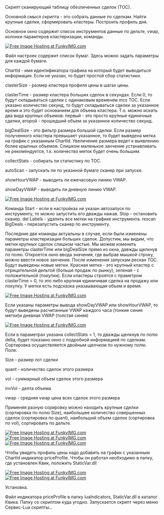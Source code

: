 Скрипт сканирующий таблицу обезличенных сделок (ТОС).

Основной смысл скрипта - это собрать данные по сделкам. Найти крупные сделки, сформировать кластеры. Построить профиль дня.

Основное окно содержит список инструментов данные по дельте, vwap, колонки парамтеров кластеризации, команды.

<a href="http://funkyimg.com/view/2M4TC" target="_blank"><img src="http://funkyimg.com/i/2M4TC.png" alt="Free Image Hosting at FunkyIMG.com" border="0"></a>

Файл настроек содержит список бумаг. Здесь можно задать параметры для каждой бумаги.

ChartId - имя идентификатора графика на который будет выводиться  информация. Если не указан, то будет простой сбор статистики.

clasterSize  - размер кластера профиля цены в шагах цены.

clasterTime  - размер кластера больших сделок в секундах. Если 0, то будут складываться сделки с одинаковым временем mcs ТОС.
               Если указано количество секунд, то будут складываться сделки за указанное время и это будет основанием для
               объема кластера. Т.о. можно искать два вида крупных объемов: первый - это просто крупные единичные сделки,
               второй - прошедший объем за указанное количество секунд.
               
bigDealSize  - это фильтр размера большой сделки. Если размер полученного кластера превышает указанное, то будет выведена метка на график с указанным ChartId. Увеличение размера ведет к выявлению более крыпных объемов. Слишком маленькое занчение устанавливать не рекомендуется, т.к. количество меток будет очень большим.

collectStats - собирать ли статистику по ТОС.

autoScan     - запускать ли по указнной бумаге сканер при запуске.

showHourVWAP - выводить ли ежечасовую линию VWAP.

showDayVWAP  - выводить ли дневную линию VWAP.

<a href="http://funkyimg.com/view/2M4TG" target="_blank"><img src="http://funkyimg.com/i/2M4TG.png" alt="Free Image Hosting at FunkyIMG.com" border="0"></a>

Команда Start   - если в настройках не указан автозапуск по инструменту, то можно запустить его дважды нажав. Stop - остановить сканер.
del Labels      - удалить все метки на графике инструмента.
rescan BigDeals - перезапустить сканер по инструменту.

Последние две команды актуальны в случае, если были изменены параметры кластеризации больших сделок. Допустим, мы видим,
что метки крупных сделок слишком частые. Мы можем изменить параметры clasterTime или bigDealSize прямо из окна, давжды щелкнув по полю. Откроется окно ввода значения, где выбрав мышкой строку, можно ввести новое занчение. После изменения запускам рескан ТОС. Будут выведены новые метки. Красная метка - это крупный кластер с отрицательной дельтой (больше продаж по рынку),
зеленая - с положительной (покупки). Если кластеры строятся с праметром clasterTime = 0, то это либо крупная единичнвая сделка
на продажу или покупку. У метки есть подсказка указаывающая объем и время.

<a href="http://funkyimg.com/view/2M4TJ" target="_blank"><img src="http://funkyimg.com/i/2M4TJ.png" alt="Free Image Hosting at FunkyIMG.com" border="0"></a>

Если указаны параметры вывода showDayVWAP или showHourVWAP, то будут выведены расчитанные VWAP каждого часа (тонкие синие метки)и дневная VWAP (толстая синяя)

<a href="http://funkyimg.com/view/2M4UY" target="_blank"><img src="http://funkyimg.com/i/2M4UY.png" alt="Free Image Hosting at FunkyIMG.com" border="0"></a>

Если в параметрах указана collectStats = 1, то дважды щелкнув по полю delta, будет показано окно с подробной информацией по сделкам.
Сортировка осуществляется двойным щелчком по нужному полю. Поля:

Size   - размер лот сделки

quant  - количество сделок этого размера

vol    - суммарный объем сделок этого размера

invVol - делта объема

vwap   - средняя vwap цена всех сделок этого размера

Применяя разную сорировку можно находить крупные сделки (сортировка по полю Size), наибольшее количество совершенных сделок
(сортировка по quant), наибольший объем сделок (сортировка по vol), сортировать по дельте.

<a href="http://funkyimg.com/view/2M4TD" target="_blank"><img src="http://funkyimg.com/i/2M4TD.png" alt="Free Image Hosting at FunkyIMG.com" border="0"></a>
<a href="http://funkyimg.com/view/2M4TE" target="_blank"><img src="http://funkyimg.com/i/2M4TE.png" alt="Free Image Hosting at FunkyIMG.com" border="0"></a>
<a href="http://funkyimg.com/view/2M4TF" target="_blank"><img src="http://funkyimg.com/i/2M4TF.png" alt="Free Image Hosting at FunkyIMG.com" border="0"></a>

Чтобы увидеть профиль цены надо добавить на график с указанным ChartId индикатор priceProfile. Чтобы он работал необходимо в папку, где уcтановлен Квик, положить StaticVar.dll

<a href="http://funkyimg.com/view/2M4VC" target="_blank"><img src="http://funkyimg.com/i/2M4VC.png" alt="Free Image Hosting at FunkyIMG.com" border="0"></a>
<a href="http://funkyimg.com/view/2M4VD" target="_blank"><img src="http://funkyimg.com/i/2M4VD.png" alt="Free Image Hosting at FunkyIMG.com" border="0"></a>

Установка.

Файл индикатора priceProfile в папку luaIndicators, StaticVar.dll в каталог Квика. Папку со скриптом куда угодно. 
Запускается скрипт через меню Сервис-Lua скрипты...

